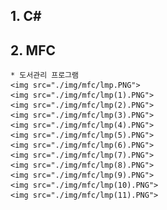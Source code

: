 ## 1. C#


## 2. MFC
    * 도서관리 프로그램
    <img src="./img/mfc/lmp.PNG">
    <img src="./img/mfc/lmp(1).PNG">
    <img src="./img/mfc/lmp(2).PNG">
    <img src="./img/mfc/lmp(3).PNG">
    <img src="./img/mfc/lmp(4).PNG">
    <img src="./img/mfc/lmp(5).PNG">
    <img src="./img/mfc/lmp(6).PNG">
    <img src="./img/mfc/lmp(7).PNG">
    <img src="./img/mfc/lmp(8).PNG">
    <img src="./img/mfc/lmp(9).PNG">
    <img src="./img/mfc/lmp(10).PNG">
    <img src="./img/mfc/lmp(11).PNG">
